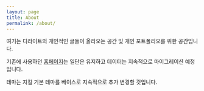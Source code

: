 ```yaml
---
layout: page
title: About
permalink: /about/
---
```


<script type="text/javascript">
	newGame("world");
</script>

여기는 디라이트의 개인적인 글들이 올라오는 공간 및 개인 포트폴리오를 위한 공간입니다.

기존에 사용하던 [홈페이지][old-home]는 일단은 유지하고 데이터는 지속적으로 마이그레이션 예정입니다.

테마는 지킬 기본 테마를 베이스로 지속적으로 추가 변경할 것입니다.


[old-home]: http://a306.cafe24.com/
